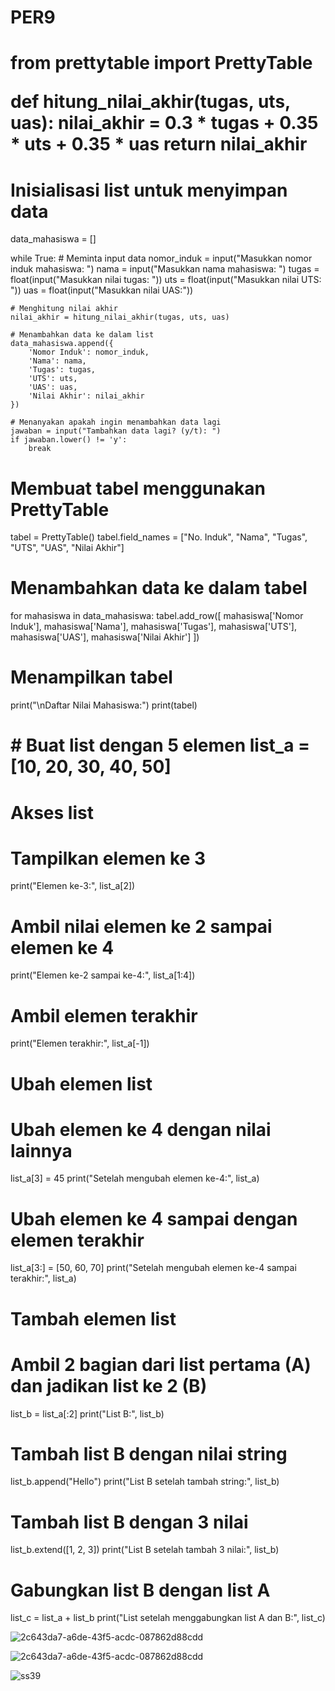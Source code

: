 # PER9
<H1>from prettytable import PrettyTable

def hitung_nilai_akhir(tugas, uts, uas):
    nilai_akhir = 0.3 * tugas + 0.35 * uts + 0.35 * uas
    return nilai_akhir

# Inisialisasi list untuk menyimpan data
data_mahasiswa = []

while True:
    # Meminta input data
    nomor_induk = input("Masukkan nomor induk mahasiswa: ")
    nama = input("Masukkan nama mahasiswa: ")
    tugas = float(input("Masukkan nilai tugas: "))
    uts = float(input("Masukkan nilai UTS: "))
    uas = float(input("Masukkan nilai UAS:"))

    # Menghitung nilai akhir
    nilai_akhir = hitung_nilai_akhir(tugas, uts, uas)

    # Menambahkan data ke dalam list
    data_mahasiswa.append({
        'Nomor Induk': nomor_induk,
        'Nama': nama,
        'Tugas': tugas,
        'UTS': uts,
        'UAS': uas,
        'Nilai Akhir': nilai_akhir
    })

    # Menanyakan apakah ingin menambahkan data lagi
    jawaban = input("Tambahkan data lagi? (y/t): ")
    if jawaban.lower() != 'y':
        break

# Membuat tabel menggunakan PrettyTable
tabel = PrettyTable()
tabel.field_names = ["No. Induk", "Nama", "Tugas", "UTS", "UAS", "Nilai Akhir"]

# Menambahkan data ke dalam tabel
for mahasiswa in data_mahasiswa:
    tabel.add_row([
        mahasiswa['Nomor Induk'],
        mahasiswa['Nama'],
        mahasiswa['Tugas'],
        mahasiswa['UTS'],
        mahasiswa['UAS'],
        mahasiswa['Nilai Akhir']
    ])

# Menampilkan tabel
print("\nDaftar Nilai Mahasiswa:")
print(tabel)</H1>
<H1># Buat list dengan 5 elemen
list_a = [10, 20, 30, 40, 50]

# Akses list
# Tampilkan elemen ke 3
print("Elemen ke-3:", list_a[2])

# Ambil nilai elemen ke 2 sampai elemen ke 4
print("Elemen ke-2 sampai ke-4:", list_a[1:4])

# Ambil elemen terakhir
print("Elemen terakhir:", list_a[-1])

# Ubah elemen list
# Ubah elemen ke 4 dengan nilai lainnya
list_a[3] = 45
print("Setelah mengubah elemen ke-4:", list_a)

# Ubah elemen ke 4 sampai dengan elemen terakhir
list_a[3:] = [50, 60, 70]
print("Setelah mengubah elemen ke-4 sampai terakhir:", list_a)

# Tambah elemen list
# Ambil 2 bagian dari list pertama (A) dan jadikan list ke 2 (B)
list_b = list_a[:2]
print("List B:", list_b)

# Tambah list B dengan nilai string
list_b.append("Hello")
print("List B setelah tambah string:", list_b)

# Tambah list B dengan 3 nilai
list_b.extend([1, 2, 3])
print("List B setelah tambah 3 nilai:", list_b)

# Gabungkan list B dengan list A
list_c = list_a + list_b
print("List setelah menggabungkan list A dan B:", list_c)</H1>

![2c643da7-a6de-43f5-acdc-087862d88cdd](https://github.com/Theresianababan/PER9/assets/148035194/dc319bab-b7af-4fff-a87c-6fb043d8838d)


![2c643da7-a6de-43f5-acdc-087862d88cdd](https://github.com/Theresianababan/PER9/assets/148035194/020cf181-90a0-4197-a5e8-28797fe46870)




![ss39](https://github.com/Theresianababan/PER9/assets/148035194/00253fc1-eacf-4fa6-8860-ef74fd604f3b)

